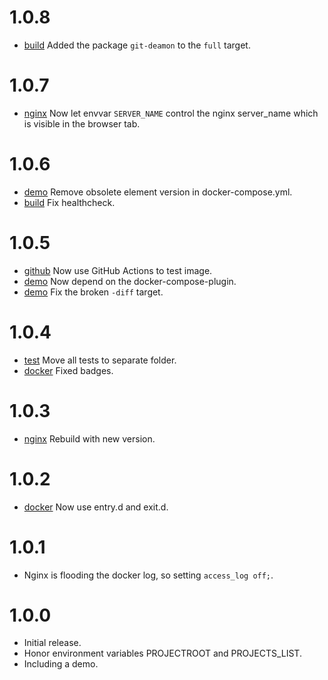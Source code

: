 # 1.0.8

- [build](Dockerfile) Added the package `git-deamon` to the `full` target.

# 1.0.7

- [nginx](src/gitweb/envsubst/nginx.conf.envsubst) Now let envvar `SERVER_NAME` control the nginx server_name which is visible in the browser tab.

# 1.0.6

- [demo](demo/Makefile) Remove obsolete element version in docker-compose.yml.
- [build](Dockerfile) Fix healthcheck.

# 1.0.5

- [github](.github/workflows/testimage.yml) Now use GitHub Actions to test image.
- [demo](demo/Makefile) Now depend on the docker-compose-plugin.
- [demo](demo/Makefile) Fix the broken `-diff` target.

# 1.0.4

- [test](test) Move all tests to separate folder.
- [docker](README.md) Fixed badges.

# 1.0.3

- [nginx](Dockerfile) Rebuild with new version.

# 1.0.2

- [docker](src/docker/bin/docker-entrypoint.sh) Now use entry.d and exit.d.

# 1.0.1

- Nginx is flooding the docker log, so setting `access_log off;`.

# 1.0.0

- Initial release.
- Honor environment variables PROJECTROOT and PROJECTS_LIST.
- Including a demo.
